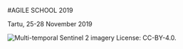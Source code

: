 #AGILE SCHOOL 2019

Tartu, 25-28 November 2019

![Multi-temporal Sentinel 2 imagery](sentinel2.jpg)
License: CC-BY-4.0.